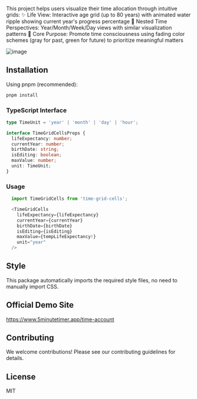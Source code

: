 This project helps users visualize their time allocation through intuitive grids:
✨ Life View: Interactive age grid (up to 80 years) with animated water ripple showing current year's progress percentage
📅 Nested Time Perspectives: Year/Month/Week/Day views with similar visualization patterns
🎯 Core Purpose: Promote time consciousness using fading color schemes (gray for past, green for future) to prioritize meaningful matters

![image](https://github.com/user-attachments/assets/c5be2176-55bc-4ee4-b80c-8419c1c9f497)


## Installation

Using pnpm (recommended):
```bash
pnpm install
```
### TypeScript Interface
```typescript
type TimeUnit = 'year' | 'month' | 'day' | 'hour';

interface TimeGridCellsProps {
  lifeExpectancy: number;
  currentYear: number;
  birthDate: string;
  isEditing: boolean;
  maxValue: number;
  unit: TimeUnit;
}
```
### Usage
```typescript
  import TimeGridCells from 'time-grid-cells';

  <TimeGridCells
    lifeExpectancy={lifeExpectancy}
    currentYear={currentYear}
    birthDate={birthDate}
    isEditing={isEditing}
    maxValue={tempLifeExpectancy!}
    unit="year"
  />
```
## Style

This package automatically imports the required style files, no need to manually import CSS.

## Official Demo Site
https://www.5minutetimer.app/time-account

## Contributing

We welcome contributions! Please see our contributing guidelines for details.

## License

MIT




